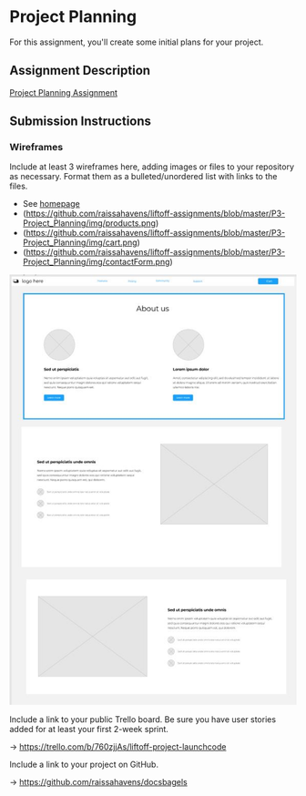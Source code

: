# Project Planning
For this assignment, you'll create some initial plans for your project.

## Assignment Description
[Project Planning Assignment](https://education.launchcode.org/liftoff/modules/assignments/project-planning)

## Submission Instructions

### Wireframes

Include at least 3 wireframes here, adding images or files to your repository as necessary. Format them as a bulleted/unordered list with links to the files.

- See [homepage](https://github.com/raissahavens/liftoff-assignments/blob/master/P3-Project_Planning/img/homepage.png)
- (https://github.com/raissahavens/liftoff-assignments/blob/master/P3-Project_Planning/img/products.png)
- (https://github.com/raissahavens/liftoff-assignments/blob/master/P3-Project_Planning/img/cart.png)
- (https://github.com/raissahavens/liftoff-assignments/blob/master/P3-Project_Planning/img/contactForm.png)

![About Us](img/aboutUs.JPG)

Include a link to your public Trello board. Be sure you have user stories added for at least your first 2-week sprint.

&rarr; https://trello.com/b/760zjjAs/liftoff-project-launchcode

Include a link to your project on GitHub.

&rarr; https://github.com/raissahavens/docsbagels

